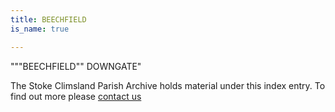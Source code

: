 ```yaml
---
title: BEECHFIELD
is_name: true

---
```


"""BEECHFIELD"" DOWNGATE"


The Stoke Climsland Parish Archive holds material under this index entry. To find out more please [contact us](/contact/)
